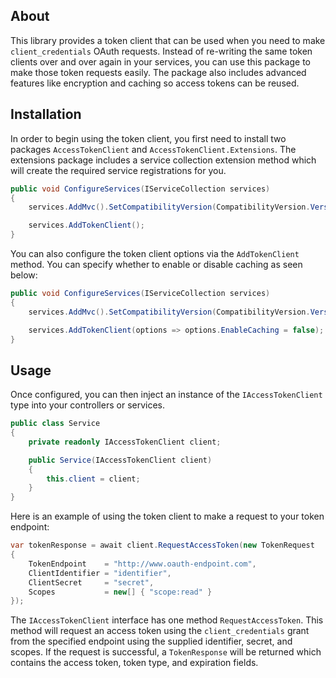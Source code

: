 ## About

This library provides a token client that can be used when you need to make `client_credentials` OAuth requests. Instead of re-writing the same token clients over and over again in your services, you can use this package to make those token requests easily. The package also includes advanced features like encryption and caching so access tokens can be reused.

## Installation

In order to begin using the token client, you first need to install two packages `AccessTokenClient` and `AccessTokenClient.Extensions`. The extensions package includes a service collection extension method which will create the required service registrations for you.

```csharp
public void ConfigureServices(IServiceCollection services)
{
    services.AddMvc().SetCompatibilityVersion(CompatibilityVersion.Version_2_1);

    services.AddTokenClient();
}
```

You can also configure the token client options via the `AddTokenClient` method. You can specify whether to enable or disable caching as seen below:

```csharp
public void ConfigureServices(IServiceCollection services)
{
    services.AddMvc().SetCompatibilityVersion(CompatibilityVersion.Version_2_1);

    services.AddTokenClient(options => options.EnableCaching = false);
}
```

## Usage

Once configured, you can then inject an instance of the `IAccessTokenClient` type into your controllers or services.

```csharp
public class Service
{
    private readonly IAccessTokenClient client;

    public Service(IAccessTokenClient client)
    {
        this.client = client;
    }
}
```

Here is an example of using the token client to make a request to your token endpoint:

```csharp
var tokenResponse = await client.RequestAccessToken(new TokenRequest
{
    TokenEndpoint    = "http://www.oauth-endpoint.com",
    ClientIdentifier = "identifier",
    ClientSecret     = "secret",
    Scopes           = new[] { "scope:read" }
});
```

The `IAccessTokenClient` interface has one method `RequestAccessToken`. This method will request an access token using the `client_credentials` grant from the specified endpoint using the supplied identifier, secret, and scopes. If the request is successful, a `TokenResponse` will be returned which contains the access token, token type, and expiration fields.
